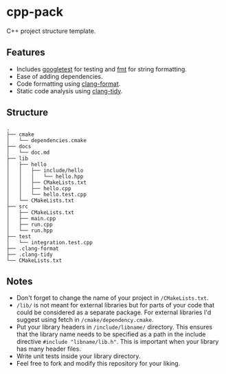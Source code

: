 # cpp-pack
C++ project structure template.

## Features
* Includes [googletest](https://github.com/google/googletest) for testing and [fmt](https://github.com/fmtlib/fmt)
  for string formatting.
* Ease of adding dependencies.
* Code formatting using [clang-format](https://clang.llvm.org/docs/ClangFormat.html).
* Static code analysis using [clang-tidy](https://clang.llvm.org/extra/clang-tidy/).

## Structure
```
.
├── cmake
│   └── dependencies.cmake
├── docs
│   └── doc.md
├── lib
│   ├── hello
│   │   ├── include/hello
│   │   │   └── hello.hpp
│   │   ├── CMakeLists.txt
│   │   ├── hello.cpp
│   │   └── hello.test.cpp     
│   └── CMakeLists.txt
├── src
│   ├── CMakeLists.txt
│   ├── main.cpp
│   ├── run.cpp
│   └── run.hpp
├── test
│   └── integration.test.cpp
├── .clang-format
├── .clang-tidy
└── CMakeLists.txt
```

## Notes
* Don't forget to change the name of your project in `/CMakeLists.txt`.
* `/lib/` is not meant for external libraries but for parts of your code that could be considered as a separate package.
  For external libraries I'd suggest using fetch in `/cmake/dependency.cmake`.
* Put your library headers in `/include/libname/` directory.
  This ensures that the library name needs to be specified as a path in the include directive `#include "libname/lib.h"`.
  This is important when your library has many header files.
* Write unit tests inside your library directory.
* Feel free to fork and modify this repository for your liking.